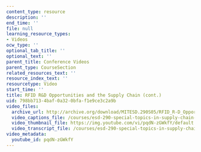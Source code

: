 ```yaml
---
content_type: resource
description: ''
end_time: ''
file: null
learning_resource_types:
- Videos
ocw_type: ''
optional_tab_title: ''
optional_text: ''
parent_title: Conference Videos
parent_type: CourseSection
related_resources_text: ''
resource_index_text: ''
resourcetype: Video
start_time: ''
title: RFID R&D Opportunities and the Supply Chain (cont.)
uid: 798bb713-4baf-0a32-0bfa-f1e9ce3c2a9b
video_files:
  archive_url: http://archive.org/download/MITESD.290S05/RFID_R-D_Opportunities-Supply_Chain-Cont-220k.mp4
  video_captions_file: /courses/esd-290-special-topics-in-supply-chain-management-spring-2005/88effb9a87da5ba8b8e75128bd435a88_pqdN-zGWkfY.vtt
  video_thumbnail_file: https://img.youtube.com/vi/pqdN-zGWkfY/default.jpg
  video_transcript_file: /courses/esd-290-special-topics-in-supply-chain-management-spring-2005/785ede87cf598e78af528e5a8e1550a3_pqdN-zGWkfY.pdf
video_metadata:
  youtube_id: pqdN-zGWkfY
---
```

